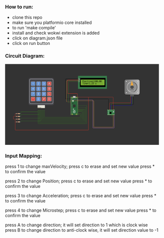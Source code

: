 ### How to run:

- clone this repo
- make sure you platformio core installed
- to run 'make compile'
- install and check wokwi extension is added
- click on diagram.json file
- click on run button

### Circuit Diagram:

![circuit diagram](./images/circuit_diagram.png)

### Input Mapping:

press 1 to change maxVelocity; press c to erase and set new value
press \* to confirm the value

press 2 to change Position; press c to erase and set new value
press \* to confirm the value

press 3 to change Acceleration; press c to erase and set new value
press \* to confirm the value

press 4 to change Microstep; press c to erase and set new value
press \* to confirm the value

press A to change direction; it will set direction to 1 which is clock wise
press B to change direction to anti-clock wise, it will set direction value to -1
